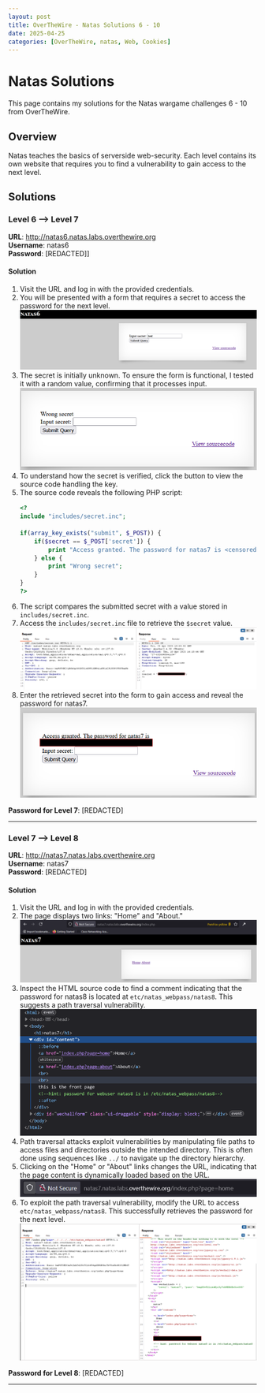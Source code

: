 ```yaml
---
layout: post
title: OverTheWire - Natas Solutions 6 - 10
date: 2025-04-25
categories: [OverTheWire, natas, Web, Cookies]
---
```

# Natas Solutions

This page contains my solutions for the Natas wargame challenges 6 - 10 from OverTheWire.

## Overview
Natas teaches the basics of serverside web-security. Each level contains its own website that requires you to find a vulnerability to gain access to the next level.

## Solutions

### Level 6 --> Level 7
**URL**: http://natas6.natas.labs.overthewire.org  
**Username**: natas6  
**Password**: [REDACTED]]

#### Solution

1. Visit the URL and log in with the provided credentials.
2. You will be presented with a form that requires a secret to access the password for the next level.
   ![Secret Input](/assets/img/overthewire/natas6_10/natas6_1.png)
3. The secret is initially unknown. To ensure the form is functional, I tested it with a random value, confirming that it processes input.
   ![Test Input](/assets/img/overthewire/natas6_10/natas6_2.png)
4. To understand how the secret is verified, click the button to view the source code handling the key.
5. The source code reveals the following PHP script:
   ```php
   <?
   include "includes/secret.inc";

   if(array_key_exists("submit", $_POST)) {
       if($secret == $_POST['secret']) {
           print "Access granted. The password for natas7 is <censored>";
       } else {
           print "Wrong secret";
       }
   }
   ?>
   ```
6. The script compares the submitted secret with a value stored in `includes/secret.inc`.
7. Access the `includes/secret.inc` file to retrieve the `$secret` value.
   ![Secret File](/assets/img/overthewire/natas6_10/natas6_3.png)
8. Enter the retrieved secret into the form to gain access and reveal the password for natas7.
   ![Access Granted](/assets/img/overthewire/natas6_10/natas6_4.png)


**Password for Level 7**: [REDACTED]

---

### Level 7 --> Level 8
**URL**: http://natas7.natas.labs.overthewire.org  
**Username**: natas7  
**Password**: [REDACTED]

#### Solution

1. Visit the URL and log in with the provided credentials.
2. The page displays two links: "Home" and "About."
   ![Homepage](/assets/img/overthewire/natas6_10/natas7_1.png)
3. Inspect the HTML source code to find a comment indicating that the password for natas8 is located at `etc/natas_webpass/natas8`. This suggests a path traversal vulnerability.
   ![Comment](/assets/img/overthewire/natas6_10/natas7_2.png)
4. Path traversal attacks exploit vulnerabilities by manipulating file paths to access files and directories outside the intended directory. This is often done using sequences like `../` to navigate up the directory hierarchy.
5. Clicking on the "Home" or "About" links changes the URL, indicating that the page content is dynamically loaded based on the URL.
   ![URL Change](/assets/img/overthewire/natas6_10/natas7_3.png)
6. To exploit the path traversal vulnerability, modify the URL to access `etc/natas_webpass/natas8`. This successfully retrieves the password for the next level.
   ![Malicious Request](/assets/img/overthewire/natas6_10/natas7_4.png)

**Password for Level 8**: [REDACTED]

---

